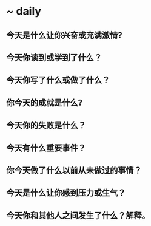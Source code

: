 # ~ daily

## 今天是什么让你兴奋或充满激情?
## 今天你读到或学到了什么？
## 今天你写了什么或做了什么？
## 你今天的成就是什么?
## 今天你的失败是什么？
## 今天有什么重要事件？
## 你今天做了什么以前从未做过的事情？
## 今天是什么让你感到压力或生气？
## 今天你和其他人之间发生了什么？解释。
